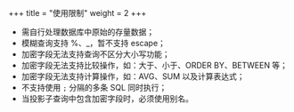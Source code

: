 +++
title = "使用限制"
weight = 2
+++

- 需自行处理数据库中原始的存量数据；
- 模糊查询支持 %、_，暂不支持 escape；
- 加密字段无法支持查询不区分大小写功能；
- 加密字段无法支持比较操作，如：大于、小于、ORDER BY、BETWEEN 等；
- 加密字段无法支持计算操作，如：AVG、SUM 以及计算表达式；
- 不支持使用 `;` 分隔的多条 SQL 同时执行；
- 当投影子查询中包含加密字段时，必须使用别名。
